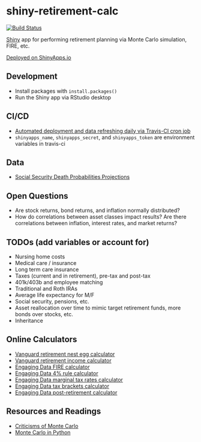 # shiny-retirement-calc

[![Build Status](https://travis-ci.com/carlsonp/shiny-retirement-calc.svg?branch=master)](https://travis-ci.com/carlsonp/shiny-retirement-calc)

[Shiny](https://shiny.rstudio.com/) app for performing retirement planning via Monte Carlo simulation, FIRE, etc.

[Deployed on ShinyApps.io](https://carlsonp.shinyapps.io/shiny-retirement-calc/)

## Development

* Install packages with `install.packages()`
* Run the Shiny app via RStudio desktop

## CI/CD

* [Automated deployment and data refreshing daily via Travis-CI cron job](https://travis-ci.com/github/carlsonp/shiny-retirement-calc)
* `shinyapps_name`, `shinyapps_secret`, and `shinyapps_token` are environment variables in travis-ci

## Data

* [Social Security Death Probabilities Projections](https://www.ssa.gov/oact/HistEst/Death/2020/DeathProbabilities2020.html)

## Open Questions

* Are stock returns, bond returns, and inflation normally distributed?
* How do correlations between asset classes impact results?  Are there correlations between inflation, interest rates, and market returns?

## TODOs (add variables or account for)

* Nursing home costs
* Medical care / insurance
* Long term care insurance
* Taxes (current and in retirement), pre-tax and post-tax
* 401k/403b and employee matching
* Traditional and Roth IRAs
* Average life expectancy for M/F
* Social security, pensions, etc.
* Asset reallocation over time to mimic target retirement funds, more bonds over stocks, etc.
* Inheritance

## Online Calculators

* [Vanguard retirement nest egg calculator](https://retirementplans.vanguard.com/VGApp/pe/pubeducation/calculators/RetirementNestEggCalc.jsf)
* [Vanguard retirement income calculator](https://retirementplans.vanguard.com/VGApp/pe/pubeducation/calculators/RetirementIncomeCalc.jsf)
* [Engaging Data FIRE calculator](https://engaging-data.com/fire-calculator/)
* [Engaging Data 4% rule calculator](https://engaging-data.com/visualizing-4-rule/)
* [Engaging Data marginal tax rates calculator](https://engaging-data.com/marginal-tax-rates/)
* [Engaging Data tax brackets calculator](https://engaging-data.com/tax-brackets/)
* [Engaging Data post-retirement calculator](https://engaging-data.com/will-money-last-retire-early/)

## Resources and Readings

* [Criticisms of Monte Carlo](http://retirementoptimizer.com/)
* [Monte Carlo in Python](https://pbpython.com/monte-carlo.html)

